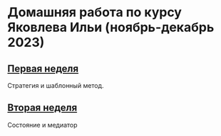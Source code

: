 # Домашняя работа по курсу Яковлева Ильи (ноябрь-декабрь 2023)

## [Первая неделя](https://github.com/YooPita/YakovlevCourseHomework/tree/main/FirstWeek)
Стратегия и шаблонный метод.

## [Вторая неделя](https://github.com/YooPita/YakovlevCourseHomework/tree/main/SecondWeek)
Состояние и медиатор